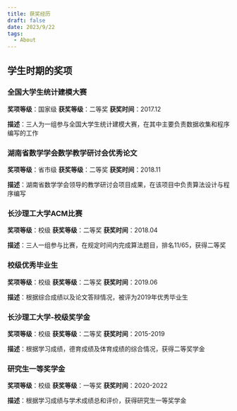 ```yaml
---
title: 获奖经历
draft: false
date: 2023/9/22
tags:
  - About
---
```


## 学生时期的奖项
### 全国大学生统计建模大赛

**奖项等级**：国家级 **获奖等级**：二等奖 **获奖时间**：2017.12

**描述**：三人为一组参与全国大学生统计建模大赛，在其中主要负责数据收集和程序编写的工作

### 湖南省数学学会数学教学研讨会优秀论文

**奖项等级**：省市级 **获奖等级**：二等奖 **获奖时间**：2018.11

**描述**：湖南省数学学会领导的教学研讨会项目成果，在该项目中负责算法设计与程序编写

### 长沙理工大学ACM比赛

**奖项等级**：校级 **获奖等级**：二等奖 **获奖时间**：2018.04

**描述**：三人一组参与比赛，在规定时间内完成算法题目，排名11/65，获得二等奖

### 校级优秀毕业生

**奖项等级**：校级 **获奖等级**：二等奖 **获奖时间**：2019.06

**描述**：根据综合成绩以及论文答辩情况，被评为2019年优秀毕业生

### 长沙理工大学-校级奖学金

**奖项等级**：校级 **获奖等级**：二等奖 **获奖时间**：2015-2019

**描述**：根据学习成绩，德育成绩及体育成绩的综合情况，获得二等奖学金

### 研究生一等奖学金

**奖项等级**：校级 **获奖等级**：一等奖 **获奖时间**：2020-2022

**描述**：根据学习成绩与学术成绩总和评价，获得研究生一等奖学金
